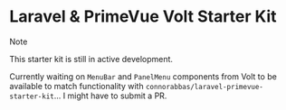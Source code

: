 # Laravel & PrimeVue Volt Starter Kit
> [!NOTE]
> This starter kit is still in active development. 

Currently waiting on `MenuBar` and `PanelMenu` components from Volt to be available to match functionality with `connorabbas/laravel-primevue-starter-kit`... I might have to submit a PR.